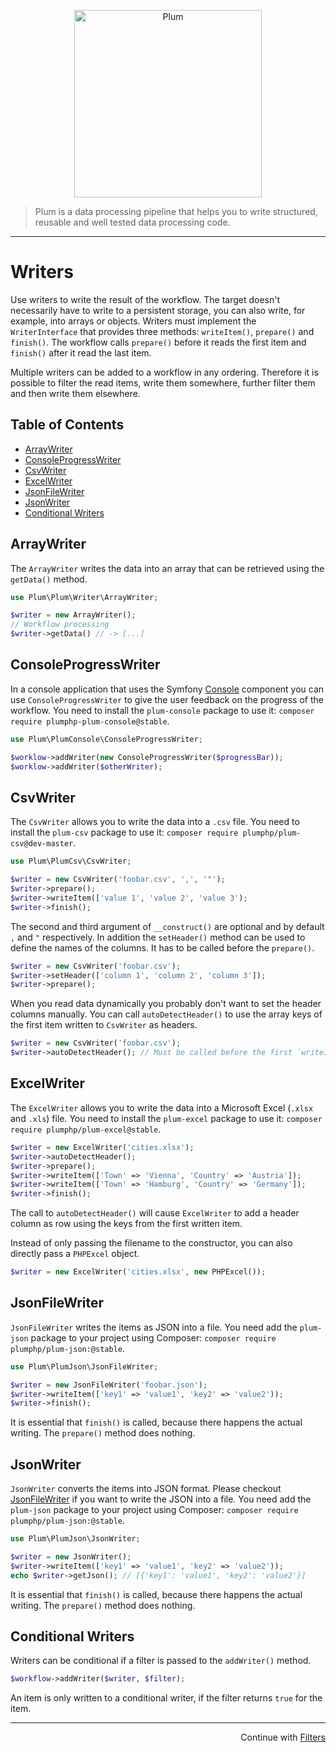 <p align="center">
    <img src="http://cdn.florian.ec/plum-logo.svg" alt="Plum" width="300">
</p>

> Plum is a data processing pipeline that helps you to write structured, reusable and well tested data processing code.

---

Writers
=======

Use writers to write the result of the workflow. The target doesn't necessarily have to write to a persistent storage,
you can also write, for example, into arrays or objects. Writers must implement the `WriterInterface` that provides
three methods: `writeItem()`, `prepare()` and `finish()`. The workflow calls `prepare()` before it reads the first item
and `finish()` after it read the last item.

Multiple writers can be added to a workflow in any ordering. Therefore it is possible to filter the read items, write
them somewhere, further filter them and then write them elsewhere.


Table of Contents
-----------------

- [ArrayWriter](#arraywriter)
- [ConsoleProgressWriter](#consoleprogresswriter)
- [CsvWriter](#csvwriter)
- [ExcelWriter](#excelwriter)
- [JsonFileWriter](#jsonfilewriter)
- [JsonWriter](#jsonwriter)
- [Conditional Writers](#conditional-writers)


ArrayWriter
-----------

The `ArrayWriter` writes the data into an array that can be retrieved using the `getData()` method.

```php
use Plum\Plum\Writer\ArrayWriter;

$writer = new ArrayWriter();
// Workflow processing
$writer->getData() // -> [...]
```


ConsoleProgressWriter
---------------------

In a console application that uses the Symfony [Console](http://symfony.com/doc/current/components/console/index.html)
component you can use `ConsoleProgressWriter` to give the user feedback on the progress of the workflow. You need to
install the `plum-console` package to use it: `composer require plumphp-plum-console@stable`.

```php
use Plum\PlumConsole\ConsoleProgressWriter;

$worklow->addWriter(new ConsoleProgressWriter($progressBar));
$worklow->addWriter($otherWriter);
```


CsvWriter
---------

The `CsvWriter` allows you to write the data into a `.csv` file. You need to install the `plum-csv` package to use it:
`composer require plumphp/plum-csv@dev-master`.

```php
use Plum\PlumCsv\CsvWriter;

$writer = new CsvWriter('foobar.csv', ',', '"');
$writer->prepare();
$writer->writeItem(['value 1', 'value 2', 'value 3');
$writer->finish();
```

The second and third argument of `__construct()` are optional and by default `,` and `"` respectively. In addition
the `setHeader()` method can be used to define the names of the columns. It has to be called before the `prepare()`.

```php
$writer = new CsvWriter('foobar.csv');
$writer->setHeader(['column 1', 'column 2', 'column 3']);
$writer->prepare();
```

When you read data dynamically you probably don't want to set the header columns manually. You can call 
`autoDetectHeader()` to use the array keys of the first item written to `CsvWriter` as headers.

```php
$writer = new CsvWriter('foobar.csv');
$writer->autoDetectHeader(); // Must be called before the first `writeItem()`
```


ExcelWriter
-----------

The `ExcelWriter` allows you to write the data into a Microsoft Excel (`.xlsx` and `.xls`) file. You need to install the
`plum-excel` package to use it: `composer require plumphp/plum-excel@stable`.

```php
$writer = new ExcelWriter('cities.xlsx');
$writer->autoDetectHeader();
$writer->prepare();
$writer->writeItem(['Town' => 'Vienna', 'Country' => 'Austria']);
$writer->writeItem(['Town' => 'Hamburg', 'Country' => 'Germany']);
$writer->finish();
```

The call to `autoDetectHeader()` will cause `ExcelWriter` to add a header column as row using the keys from the first
written item.

Instead of only passing the filename to the constructor, you can also directly pass a `PHPExcel` object. 

```php
$writer = new ExcelWriter('cities.xlsx', new PHPExcel());
```


JsonFileWriter
--------------

`JsonFileWriter` writes the items as JSON into a file.  You need add the `plum-json` package to your project using
Composer: `composer require plumphp/plum-json:@stable`.

```php
use Plum\PlumJson\JsonFileWriter;

$writer = new JsonFileWriter('foobar.json');
$writer->writeItem(['key1' => 'value1', 'key2' => 'value2'));
$writer->finish();
```

It is essential that `finish()` is called, because there happens the actual writing. The `prepare()` method does
nothing.

JsonWriter
----------

`JsonWriter` converts the items into JSON format. Please checkout [JsonFileWriter](#jsonfilewriter) if you want to
write the JSON into a file. You need add the `plum-json` package to your project using Composer:
`composer require plumphp/plum-json:@stable`.

```php
use Plum\PlumJson\JsonWriter;

$writer = new JsonWriter();
$writer->writeItem(['key1' => 'value1', 'key2' => 'value2'));
echo $writer->getJson(); // [{'key1': 'value1', 'key2': 'value2'}]
```

It is essential that `finish()` is called, because there happens the actual writing. The `prepare()` method does
nothing.


Conditional Writers
-------------------

Writers can be conditional if a filter is passed to the `addWriter()` method.

```php
$workflow->addWriter($writer, $filter);
```

An item is only written to a conditional writer, if the filter returns `true` for the item.

---

<p align="right">
    Continue with <a href="filters.md">Filters</a>
</p>
